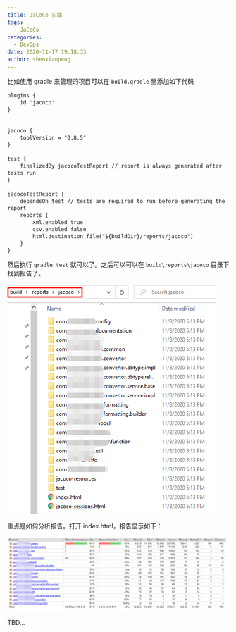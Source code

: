 ```yaml
---
title: JaCoCo 实践
tags:
  - JaCoCo
categories:
  - DevOps
date: 2020-11-17 19:18:33
author: shenxianpeng
---
```


比如使用 gradle 来管理的项目可以在 `build.gradle` 里添加如下代码

```
plugins {
    id 'jacoco'
}


jacoco {
    toolVersion = "0.8.5"
}

test {
    finalizedBy jacocoTestReport // report is always generated after tests run
}

jacocoTestReport {
    dependsOn test // tests are required to run before generating the report
    reports {
        xml.enabled true
        csv.enabled false
        html.destination file("${buildDir}/reports/jacoco")
    }
}
```

然后执行 `gradle test` 就可以了。之后可以可以在 `build\reports\jacoco` 目录下找到报告了。

![JaCoCo报告](jacoco-imp/reports.png)

重点是如何分析报告。打开 index.html，报告显示如下：

![JaCoCo报告首页](jacoco-imp/index.png)

<!-- more -->

TBD...

